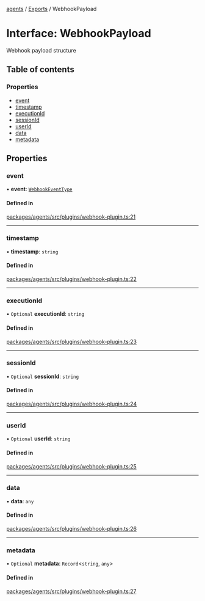 <!-- 
 ⚠️  AUTO-GENERATED FILE - DO NOT EDIT MANUALLY
 This file is automatically generated by scripts/docs-generator.js
 To make changes, edit the source TypeScript files or update the generator script
-->

[agents](../../) / [Exports](../modules) / WebhookPayload

# Interface: WebhookPayload

Webhook payload structure

## Table of contents

### Properties

- [event](WebhookPayload#event)
- [timestamp](WebhookPayload#timestamp)
- [executionId](WebhookPayload#executionid)
- [sessionId](WebhookPayload#sessionid)
- [userId](WebhookPayload#userid)
- [data](WebhookPayload#data)
- [metadata](WebhookPayload#metadata)

## Properties

### event

• **event**: [`WebhookEventType`](../modules#webhookeventtype)

#### Defined in

[packages/agents/src/plugins/webhook-plugin.ts:21](https://github.com/woojubb/robota/blob/bdf92966fb2bc9eb8d5a633591fffc1261e7f0f5/packages/agents/src/plugins/webhook-plugin.ts#L21)

___

### timestamp

• **timestamp**: `string`

#### Defined in

[packages/agents/src/plugins/webhook-plugin.ts:22](https://github.com/woojubb/robota/blob/bdf92966fb2bc9eb8d5a633591fffc1261e7f0f5/packages/agents/src/plugins/webhook-plugin.ts#L22)

___

### executionId

• `Optional` **executionId**: `string`

#### Defined in

[packages/agents/src/plugins/webhook-plugin.ts:23](https://github.com/woojubb/robota/blob/bdf92966fb2bc9eb8d5a633591fffc1261e7f0f5/packages/agents/src/plugins/webhook-plugin.ts#L23)

___

### sessionId

• `Optional` **sessionId**: `string`

#### Defined in

[packages/agents/src/plugins/webhook-plugin.ts:24](https://github.com/woojubb/robota/blob/bdf92966fb2bc9eb8d5a633591fffc1261e7f0f5/packages/agents/src/plugins/webhook-plugin.ts#L24)

___

### userId

• `Optional` **userId**: `string`

#### Defined in

[packages/agents/src/plugins/webhook-plugin.ts:25](https://github.com/woojubb/robota/blob/bdf92966fb2bc9eb8d5a633591fffc1261e7f0f5/packages/agents/src/plugins/webhook-plugin.ts#L25)

___

### data

• **data**: `any`

#### Defined in

[packages/agents/src/plugins/webhook-plugin.ts:26](https://github.com/woojubb/robota/blob/bdf92966fb2bc9eb8d5a633591fffc1261e7f0f5/packages/agents/src/plugins/webhook-plugin.ts#L26)

___

### metadata

• `Optional` **metadata**: `Record`\<`string`, `any`\>

#### Defined in

[packages/agents/src/plugins/webhook-plugin.ts:27](https://github.com/woojubb/robota/blob/bdf92966fb2bc9eb8d5a633591fffc1261e7f0f5/packages/agents/src/plugins/webhook-plugin.ts#L27)
